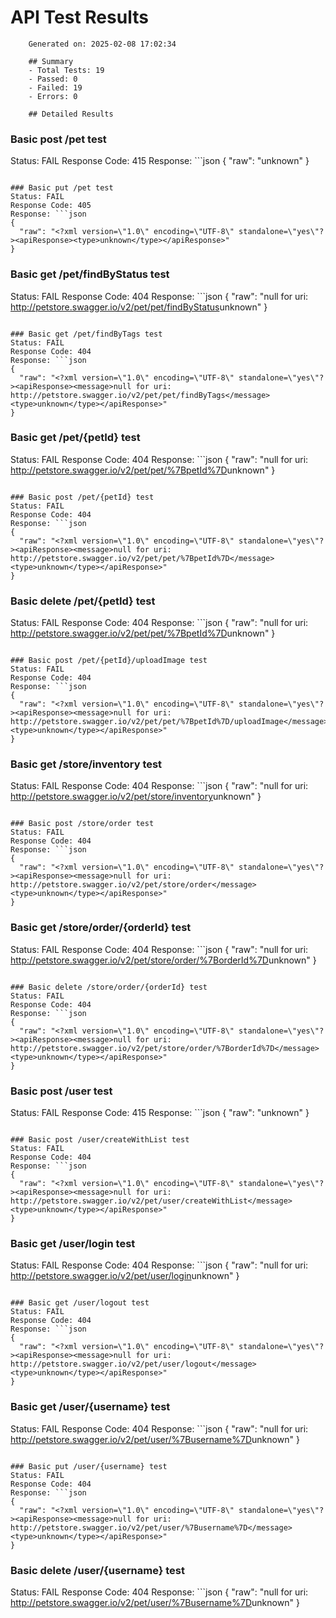 # API Test Results
        Generated on: 2025-02-08 17:02:34

        ## Summary
        - Total Tests: 19
        - Passed: 0
        - Failed: 19
        - Errors: 0

        ## Detailed Results

### Basic post /pet test
Status: FAIL
Response Code: 415
Response: ```json
{
  "raw": "<?xml version=\"1.0\" encoding=\"UTF-8\" standalone=\"yes\"?><apiResponse><type>unknown</type></apiResponse>"
}
```

### Basic put /pet test
Status: FAIL
Response Code: 405
Response: ```json
{
  "raw": "<?xml version=\"1.0\" encoding=\"UTF-8\" standalone=\"yes\"?><apiResponse><type>unknown</type></apiResponse>"
}
```

### Basic get /pet/findByStatus test
Status: FAIL
Response Code: 404
Response: ```json
{
  "raw": "<?xml version=\"1.0\" encoding=\"UTF-8\" standalone=\"yes\"?><apiResponse><message>null for uri: http://petstore.swagger.io/v2/pet/pet/findByStatus</message><type>unknown</type></apiResponse>"
}
```

### Basic get /pet/findByTags test
Status: FAIL
Response Code: 404
Response: ```json
{
  "raw": "<?xml version=\"1.0\" encoding=\"UTF-8\" standalone=\"yes\"?><apiResponse><message>null for uri: http://petstore.swagger.io/v2/pet/pet/findByTags</message><type>unknown</type></apiResponse>"
}
```

### Basic get /pet/{petId} test
Status: FAIL
Response Code: 404
Response: ```json
{
  "raw": "<?xml version=\"1.0\" encoding=\"UTF-8\" standalone=\"yes\"?><apiResponse><message>null for uri: http://petstore.swagger.io/v2/pet/pet/%7BpetId%7D</message><type>unknown</type></apiResponse>"
}
```

### Basic post /pet/{petId} test
Status: FAIL
Response Code: 404
Response: ```json
{
  "raw": "<?xml version=\"1.0\" encoding=\"UTF-8\" standalone=\"yes\"?><apiResponse><message>null for uri: http://petstore.swagger.io/v2/pet/pet/%7BpetId%7D</message><type>unknown</type></apiResponse>"
}
```

### Basic delete /pet/{petId} test
Status: FAIL
Response Code: 404
Response: ```json
{
  "raw": "<?xml version=\"1.0\" encoding=\"UTF-8\" standalone=\"yes\"?><apiResponse><message>null for uri: http://petstore.swagger.io/v2/pet/pet/%7BpetId%7D</message><type>unknown</type></apiResponse>"
}
```

### Basic post /pet/{petId}/uploadImage test
Status: FAIL
Response Code: 404
Response: ```json
{
  "raw": "<?xml version=\"1.0\" encoding=\"UTF-8\" standalone=\"yes\"?><apiResponse><message>null for uri: http://petstore.swagger.io/v2/pet/pet/%7BpetId%7D/uploadImage</message><type>unknown</type></apiResponse>"
}
```

### Basic get /store/inventory test
Status: FAIL
Response Code: 404
Response: ```json
{
  "raw": "<?xml version=\"1.0\" encoding=\"UTF-8\" standalone=\"yes\"?><apiResponse><message>null for uri: http://petstore.swagger.io/v2/pet/store/inventory</message><type>unknown</type></apiResponse>"
}
```

### Basic post /store/order test
Status: FAIL
Response Code: 404
Response: ```json
{
  "raw": "<?xml version=\"1.0\" encoding=\"UTF-8\" standalone=\"yes\"?><apiResponse><message>null for uri: http://petstore.swagger.io/v2/pet/store/order</message><type>unknown</type></apiResponse>"
}
```

### Basic get /store/order/{orderId} test
Status: FAIL
Response Code: 404
Response: ```json
{
  "raw": "<?xml version=\"1.0\" encoding=\"UTF-8\" standalone=\"yes\"?><apiResponse><message>null for uri: http://petstore.swagger.io/v2/pet/store/order/%7BorderId%7D</message><type>unknown</type></apiResponse>"
}
```

### Basic delete /store/order/{orderId} test
Status: FAIL
Response Code: 404
Response: ```json
{
  "raw": "<?xml version=\"1.0\" encoding=\"UTF-8\" standalone=\"yes\"?><apiResponse><message>null for uri: http://petstore.swagger.io/v2/pet/store/order/%7BorderId%7D</message><type>unknown</type></apiResponse>"
}
```

### Basic post /user test
Status: FAIL
Response Code: 415
Response: ```json
{
  "raw": "<?xml version=\"1.0\" encoding=\"UTF-8\" standalone=\"yes\"?><apiResponse><type>unknown</type></apiResponse>"
}
```

### Basic post /user/createWithList test
Status: FAIL
Response Code: 404
Response: ```json
{
  "raw": "<?xml version=\"1.0\" encoding=\"UTF-8\" standalone=\"yes\"?><apiResponse><message>null for uri: http://petstore.swagger.io/v2/pet/user/createWithList</message><type>unknown</type></apiResponse>"
}
```

### Basic get /user/login test
Status: FAIL
Response Code: 404
Response: ```json
{
  "raw": "<?xml version=\"1.0\" encoding=\"UTF-8\" standalone=\"yes\"?><apiResponse><message>null for uri: http://petstore.swagger.io/v2/pet/user/login</message><type>unknown</type></apiResponse>"
}
```

### Basic get /user/logout test
Status: FAIL
Response Code: 404
Response: ```json
{
  "raw": "<?xml version=\"1.0\" encoding=\"UTF-8\" standalone=\"yes\"?><apiResponse><message>null for uri: http://petstore.swagger.io/v2/pet/user/logout</message><type>unknown</type></apiResponse>"
}
```

### Basic get /user/{username} test
Status: FAIL
Response Code: 404
Response: ```json
{
  "raw": "<?xml version=\"1.0\" encoding=\"UTF-8\" standalone=\"yes\"?><apiResponse><message>null for uri: http://petstore.swagger.io/v2/pet/user/%7Busername%7D</message><type>unknown</type></apiResponse>"
}
```

### Basic put /user/{username} test
Status: FAIL
Response Code: 404
Response: ```json
{
  "raw": "<?xml version=\"1.0\" encoding=\"UTF-8\" standalone=\"yes\"?><apiResponse><message>null for uri: http://petstore.swagger.io/v2/pet/user/%7Busername%7D</message><type>unknown</type></apiResponse>"
}
```

### Basic delete /user/{username} test
Status: FAIL
Response Code: 404
Response: ```json
{
  "raw": "<?xml version=\"1.0\" encoding=\"UTF-8\" standalone=\"yes\"?><apiResponse><message>null for uri: http://petstore.swagger.io/v2/pet/user/%7Busername%7D</message><type>unknown</type></apiResponse>"
}
```
